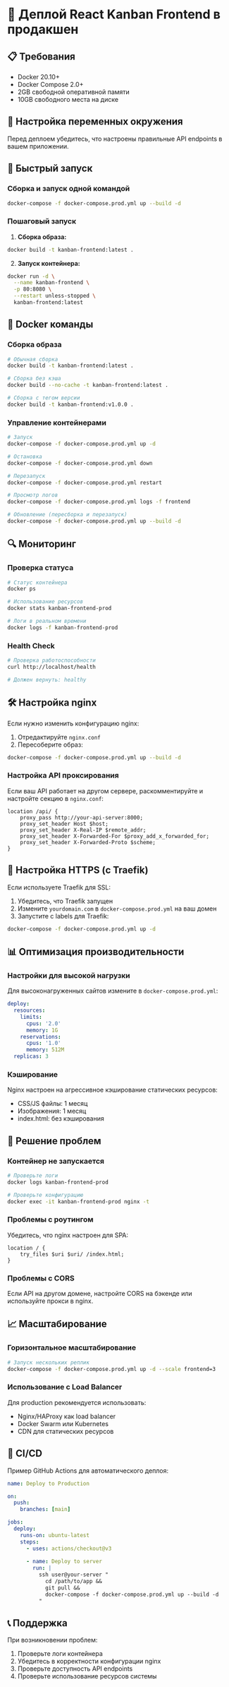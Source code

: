# 🚀 Деплой React Kanban Frontend в продакшен

## 📋 Требования

- Docker 20.10+
- Docker Compose 2.0+
- 2GB свободной оперативной памяти
- 10GB свободного места на диске

## 🔧 Настройка переменных окружения

Перед деплоем убедитесь, что настроены правильные API endpoints в вашем приложении.

## 🚀 Быстрый запуск

### Сборка и запуск одной командой

```bash
docker-compose -f docker-compose.prod.yml up --build -d
```

### Пошаговый запуск

1. **Сборка образа:**
```bash
docker build -t kanban-frontend:latest .
```

2. **Запуск контейнера:**
```bash
docker run -d \
  --name kanban-frontend \
  -p 80:8080 \
  --restart unless-stopped \
  kanban-frontend:latest
```

## 🐳 Docker команды

### Сборка образа
```bash
# Обычная сборка
docker build -t kanban-frontend:latest .

# Сборка без кэша
docker build --no-cache -t kanban-frontend:latest .

# Сборка с тегом версии
docker build -t kanban-frontend:v1.0.0 .
```

### Управление контейнерами
```bash
# Запуск
docker-compose -f docker-compose.prod.yml up -d

# Остановка
docker-compose -f docker-compose.prod.yml down

# Перезапуск
docker-compose -f docker-compose.prod.yml restart

# Просмотр логов
docker-compose -f docker-compose.prod.yml logs -f frontend

# Обновление (пересборка и перезапуск)
docker-compose -f docker-compose.prod.yml up --build -d
```

## 🔍 Мониторинг

### Проверка статуса
```bash
# Статус контейнера
docker ps

# Использование ресурсов
docker stats kanban-frontend-prod

# Логи в реальном времени
docker logs -f kanban-frontend-prod
```

### Health Check
```bash
# Проверка работоспособности
curl http://localhost/health

# Должен вернуть: healthy
```

## 🛠 Настройка nginx

Если нужно изменить конфигурацию nginx:

1. Отредактируйте `nginx.conf`
2. Пересоберите образ:
```bash
docker-compose -f docker-compose.prod.yml up --build -d
```

### Настройка API проксирования

Если ваш API работает на другом сервере, раскомментируйте и настройте секцию в `nginx.conf`:

```nginx
location /api/ {
    proxy_pass http://your-api-server:8000;
    proxy_set_header Host $host;
    proxy_set_header X-Real-IP $remote_addr;
    proxy_set_header X-Forwarded-For $proxy_add_x_forwarded_for;
    proxy_set_header X-Forwarded-Proto $scheme;
}
```

## 🔐 Настройка HTTPS (с Traefik)

Если используете Traefik для SSL:

1. Убедитесь, что Traefik запущен
2. Измените `yourdomain.com` в `docker-compose.prod.yml` на ваш домен
3. Запустите с labels для Traefik:

```bash
docker-compose -f docker-compose.prod.yml up -d
```

## 📊 Оптимизация производительности

### Настройки для высокой нагрузки

Для высоконагруженных сайтов измените в `docker-compose.prod.yml`:

```yaml
deploy:
  resources:
    limits:
      cpus: '2.0'
      memory: 1G
    reservations:
      cpus: '1.0'
      memory: 512M
  replicas: 3
```

### Кэширование

Nginx настроен на агрессивное кэширование статических ресурсов:
- CSS/JS файлы: 1 месяц
- Изображения: 1 месяц
- index.html: без кэширования

## 🐛 Решение проблем

### Контейнер не запускается
```bash
# Проверьте логи
docker logs kanban-frontend-prod

# Проверьте конфигурацию
docker exec -it kanban-frontend-prod nginx -t
```

### Проблемы с роутингом
Убедитесь, что nginx настроен для SPA:
```nginx
location / {
    try_files $uri $uri/ /index.html;
}
```

### Проблемы с CORS
Если API на другом домене, настройте CORS на бэкенде или используйте прокси в nginx.

## 📈 Масштабирование

### Горизонтальное масштабирование
```bash
# Запуск нескольких реплик
docker-compose -f docker-compose.prod.yml up -d --scale frontend=3
```

### Использование с Load Balancer
Для production рекомендуется использовать:
- Nginx/HAProxy как load balancer
- Docker Swarm или Kubernetes
- CDN для статических ресурсов

## 🔄 CI/CD

Пример GitHub Actions для автоматического деплоя:

```yaml
name: Deploy to Production

on:
  push:
    branches: [main]

jobs:
  deploy:
    runs-on: ubuntu-latest
    steps:
      - uses: actions/checkout@v3
      
      - name: Deploy to server
        run: |
          ssh user@your-server "
            cd /path/to/app &&
            git pull &&
            docker-compose -f docker-compose.prod.yml up --build -d
          "
```

## 📞 Поддержка

При возникновении проблем:
1. Проверьте логи контейнера
2. Убедитесь в корректности конфигурации nginx
3. Проверьте доступность API endpoints
4. Проверьте использование ресурсов системы 